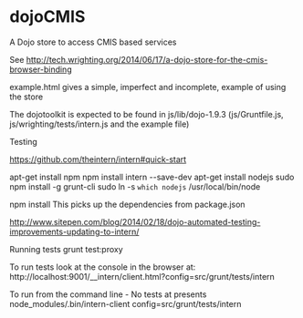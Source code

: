 dojoCMIS
========

A Dojo store to access CMIS based services

See http://tech.wrighting.org/2014/06/17/a-dojo-store-for-the-cmis-browser-binding

example.html gives a simple, imperfect and incomplete, example of using the store

The dojotoolkit is expected to be found in js/lib/dojo-1.9.3 (js/Gruntfile.js, js/wrighting/tests/intern.js and the example file)

Testing

https://github.com/theintern/intern#quick-start

apt-get install npm
npm install intern --save-dev
apt-get install nodejs
sudo npm install -g grunt-cli
sudo ln -s `which nodejs` /usr/local/bin/node

npm install
This picks up the dependencies from package.json



http://www.sitepen.com/blog/2014/02/18/dojo-automated-testing-improvements-updating-to-intern/

Running tests
grunt test:proxy

To run tests look at the console in the browser at:
http://localhost:9001/__intern/client.html?config=src/grunt/tests/intern

To run from the command line - No tests at presents
node_modules/.bin/intern-client config=src/grunt/tests/intern
